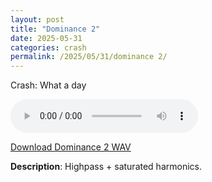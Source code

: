 ```yaml
---
layout: post
title: "Dominance 2"
date: 2025-05-31
categories: crash
permalink: /2025/05/31/dominance 2/
---
```

Crash: What a day

<audio controls>
  <source src="/assets/audio/crash/Crash_Dominance 2_brumalsaito.wav" type="audio/wav">
  Your browser does not support the audio element.
</audio>
<p><a href="/assets/audio/crash/Crash_Dominance 2_brumalsaito.wav" download>Download Dominance 2 WAV</a></p>

**Description**: Highpass + saturated harmonics.